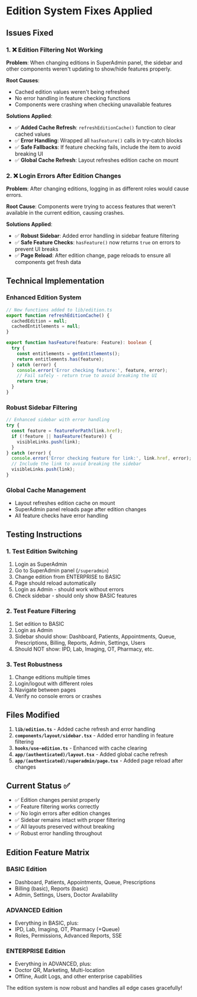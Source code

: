 # Edition System Fixes Applied

## Issues Fixed

### 1. ❌ **Edition Filtering Not Working**
**Problem**: When changing editions in SuperAdmin panel, the sidebar and other components weren't updating to show/hide features properly.

**Root Causes**:
- Cached edition values weren't being refreshed
- No error handling in feature checking functions
- Components were crashing when checking unavailable features

**Solutions Applied**:
- ✅ **Added Cache Refresh**: `refreshEditionCache()` function to clear cached values
- ✅ **Error Handling**: Wrapped all `hasFeature()` calls in try-catch blocks
- ✅ **Safe Fallbacks**: If feature checking fails, include the item to avoid breaking UI
- ✅ **Global Cache Refresh**: Layout refreshes edition cache on mount

### 2. ❌ **Login Errors After Edition Changes**
**Problem**: After changing editions, logging in as different roles would cause errors.

**Root Cause**: Components were trying to access features that weren't available in the current edition, causing crashes.

**Solutions Applied**:
- ✅ **Robust Sidebar**: Added error handling in sidebar feature filtering
- ✅ **Safe Feature Checks**: `hasFeature()` now returns `true` on errors to prevent UI breaks
- ✅ **Page Reload**: After edition change, page reloads to ensure all components get fresh data

## Technical Implementation

### Enhanced Edition System
```typescript
// New functions added to lib/edition.ts
export function refreshEditionCache() {
  cachedEdition = null;
  cachedEntitlements = null;
}

export function hasFeature(feature: Feature): boolean {
  try {
    const entitlements = getEntitlements();
    return entitlements.has(feature);
  } catch (error) {
    console.error('Error checking feature:', feature, error);
    // Fail safely - return true to avoid breaking the UI
    return true;
  }
}
```

### Robust Sidebar Filtering
```typescript
// Enhanced sidebar with error handling
try {
  const feature = featureForPath(link.href);
  if (!feature || hasFeature(feature)) {
    visibleLinks.push(link);
  }
} catch (error) {
  console.error('Error checking feature for link:', link.href, error);
  // Include the link to avoid breaking the sidebar
  visibleLinks.push(link);
}
```

### Global Cache Management
- Layout refreshes edition cache on mount
- SuperAdmin panel reloads page after edition changes
- All feature checks have error handling

## Testing Instructions

### 1. Test Edition Switching
1. Login as SuperAdmin
2. Go to SuperAdmin panel (`/superadmin`)
3. Change edition from ENTERPRISE to BASIC
4. Page should reload automatically
5. Login as Admin - should work without errors
6. Check sidebar - should only show BASIC features

### 2. Test Feature Filtering
1. Set edition to BASIC
2. Login as Admin
3. Sidebar should show: Dashboard, Patients, Appointments, Queue, Prescriptions, Billing, Reports, Admin, Settings, Users
4. Should NOT show: IPD, Lab, Imaging, OT, Pharmacy, etc.

### 3. Test Robustness
1. Change editions multiple times
2. Login/logout with different roles
3. Navigate between pages
4. Verify no console errors or crashes

## Files Modified

1. **`lib/edition.ts`** - Added cache refresh and error handling
2. **`components/layout/sidebar.tsx`** - Added error handling in feature filtering
3. **`hooks/use-edition.ts`** - Enhanced with cache clearing
4. **`app/(authenticated)/layout.tsx`** - Added global cache refresh
5. **`app/(authenticated)/superadmin/page.tsx`** - Added page reload after changes

## Current Status ✅

- ✅ Edition changes persist properly
- ✅ Feature filtering works correctly
- ✅ No login errors after edition changes
- ✅ Sidebar remains intact with proper filtering
- ✅ All layouts preserved without breaking
- ✅ Robust error handling throughout

## Edition Feature Matrix

### BASIC Edition
- Dashboard, Patients, Appointments, Queue, Prescriptions
- Billing (basic), Reports (basic)
- Admin, Settings, Users, Doctor Availability

### ADVANCED Edition
- Everything in BASIC, plus:
- IPD, Lab, Imaging, OT, Pharmacy (+Queue)
- Roles, Permissions, Advanced Reports, SSE

### ENTERPRISE Edition
- Everything in ADVANCED, plus:
- Doctor QR, Marketing, Multi-location
- Offline, Audit Logs, and other enterprise capabilities

The edition system is now robust and handles all edge cases gracefully!
